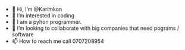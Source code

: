 - 👋 Hi, I’m @Karimkon
- 👀 I’m interested in coding
- 🌱 I am a pyhon programmer.
- 💞️ I’m looking to collaborate with big companies that need pograms / software
- 📫 How to reach me call 0707208954

<!---
Karimkon/Karimkon is a ✨ special ✨ repository because its `README.md` (this file) appears on your GitHub profile.
You can click the Preview link to take a look at your changes.
--->
